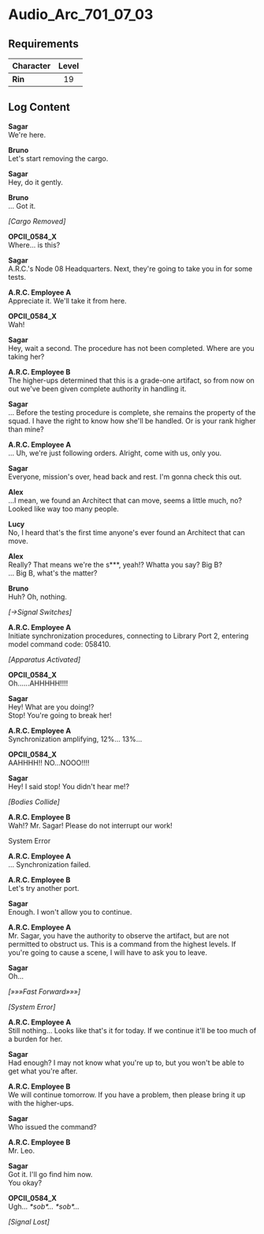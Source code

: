 # Audio_Arc_701_07_03
## Requirements
|Character|Level|
|---------|:---:|
|**Rin**  | 19  |

## Log Content
**Sagar**<br>
We're here.

**Bruno**<br>
Let's start removing the cargo.

**Sagar**<br>
Hey, do it gently.

**Bruno**<br>
... Got it.

*\[Cargo Removed\]*

**OPCII_0584_X**<br>
Where... is this?

**Sagar**<br>
A.R.C.'s Node 08 Headquarters. Next, they're going to take you in for some tests.

**A.R.C. Employee A**<br>
Appreciate it. We'll take it from here.

**OPCII_0584_X**<br>
Wah!

**Sagar**<br>
Hey, wait a second. The procedure has not been completed. Where are you taking her?

**A.R.C. Employee B**<br>
The higher\-ups determined that this is a grade\-one artifact, so from now on out we've been given complete authority in handling it.

**Sagar**<br>
... Before the testing procedure is complete, she remains the property of the squad. I have the right to know how she'll be handled. Or is your rank higher than mine?

**A.R.C. Employee A**<br>
... Uh, we're just following orders. Alright, come with us, only you.

**Sagar**<br>
Everyone, mission's over, head back and rest. I'm gonna check this out.

**Alex**<br>
...I mean, we found an Architect that can move, seems a little much, no? Looked like way too many people.

**Lucy**<br>
No, I heard that's the first time anyone's ever found an Architect that can move.

**Alex**<br>
Really? That means we're the s\*\*\*, yeah!? Whatta you say? Big B?<br>
... Big B, what's the matter?

**Bruno**<br>
Huh? Oh, nothing.

*[→Signal Switches]*

**A.R.C. Employee A**<br>
Initiate synchronization procedures, connecting to Library Port 2, entering model command code: 058410.

*\[Apparatus Activated\]*

**OPCII_0584_X**<br>
Oh......AHHHHH!!!!

**Sagar**<br>
Hey! What are you doing!?<br>
Stop! You're going to break her!

**A.R.C. Employee A**<br>
Synchronization amplifying, 12%... 13%...

**OPCII_0584_X**<br>
AAHHHH!! NO...NOOO!!!!

**Sagar**<br>
Hey! I said stop! You didn't hear me!?

*\[Bodies Collide\]*

**A.R.C. Employee B**<br>
Wah!? Mr. Sagar! Please do not interrupt our work!

System Error

**A.R.C. Employee A**<br>
... Synchronization failed.

**A.R.C. Employee B**<br>
Let's try another port.

**Sagar**<br>
Enough. I won't allow you to continue.

**A.R.C. Employee A**<br>
Mr. Sagar, you have the authority to observe the artifact, but are not permitted to obstruct us. This is a command from the highest levels. If you're going to cause a scene, I will have to ask you to leave.

**Sagar**<br>
Oh...

*[»»»Fast Forward»»»]*

*\[System Error\]*

**A.R.C. Employee A**<br>
Still nothing... Looks like that's it for today. If we continue it'll be too much of a burden for her.

**Sagar**<br>
Had enough? I may not know what you're up to, but you won't be able to get what you're after.

**A.R.C. Employee B**<br>
We will continue tomorrow. If you have a problem, then please bring it up with the higher\-ups.

**Sagar**<br>
Who issued the command?

**A.R.C. Employee B**<br>
Mr. Leo.

**Sagar**<br>
Got it. I'll go find him now.<br>
You okay?

**OPCII_0584_X**<br>
Ugh... *\*sob\*... \*sob\*...*

*[Signal Lost]*
